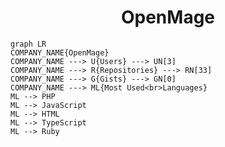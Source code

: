 <h1 align="center">OpenMage</h1>

```mermaid
graph LR
COMPANY_NAME{OpenMage}
COMPANY_NAME ---> U{Users} ---> UN[3]
COMPANY_NAME ---> R{Repositories} ---> RN[33]
COMPANY_NAME ---> G{Gists} ---> GN[0]
COMPANY_NAME ---> ML{Most Used<br>Languages}
ML --> PHP
ML --> JavaScript
ML --> HTML
ML --> TypeScript
ML --> Ruby
```

